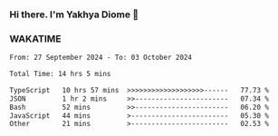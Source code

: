 ### Hi there. I'm Yakhya Diome 👋

### WAKATIME
<!--START_SECTION:waka-->

```txt
From: 27 September 2024 - To: 03 October 2024

Total Time: 14 hrs 5 mins

TypeScript   10 hrs 57 mins  >>>>>>>>>>>>>>>>>>>------   77.73 %
JSON         1 hr 2 mins     >>-----------------------   07.34 %
Bash         52 mins         >>-----------------------   06.20 %
JavaScript   44 mins         >------------------------   05.30 %
Other        21 mins         >------------------------   02.53 %
```

<!--END_SECTION:waka-->
